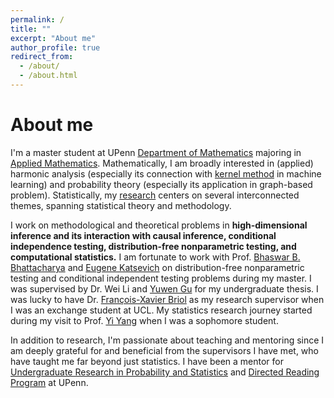 ```yaml
---
permalink: /
title: ""
excerpt: "About me"
author_profile: true
redirect_from: 
  - /about/
  - /about.html
---
```


About me
======

I'm a master student at UPenn [Department of Mathematics](https://www.math.upenn.edu/) majoring in [Applied Mathematics](https://www.amcs.upenn.edu/). Mathematically, I am broadly interested in (applied) harmonic analysis (especially its connection with [kernel method](https://en.wikipedia.org/wiki/Kernel_method) in machine learning) and probability theory (especially its application in graph-based problem). Statistically, my [research](https://ziangniu6.github.io/research/) centers on several interconnected themes, spanning statistical theory and methodology. 

I work on methodological and theoretical problems in **high-dimensional inference and its interaction with causal inference, conditional independence testing, distribution-free nonparametric testing, and computational statistics.** I am fortunate to work with Prof. [Bhaswar B. Bhattacharya](http://www-stat.wharton.upenn.edu/~bhaswar/) and [Eugene Katsevich](https://ekatsevi.github.io/) on distribution-free nonparametric testing and conditional independent testing problems during my master. I was supervised by Dr. Wei Li and [Yuwen Gu](https://yuwen-gu.netlify.app/) for my undergraduate thesis. I was lucky to have Dr. [François-Xavier Briol](https://fxbriol.github.io/) as my research supervisor when I was an exchange student at UCL. My statistics research journey started during my visit to Prof. [Yi Yang](https://www.math.mcgill.ca/yyang/) when I was a sophomore student. 

In addition to research, I'm passionate about teaching and mentoring since I am deeply grateful for and beneficial from the supervisors I have met, who have taught me far beyond just statistics. I have been a mentor for [Undergraduate Research in Probability and Statistics](https://sites.google.com/view/urps-penn?pli=1) and [Directed Reading Program](https://www2.math.upenn.edu/~tbraz/drp/) at UPenn. 
